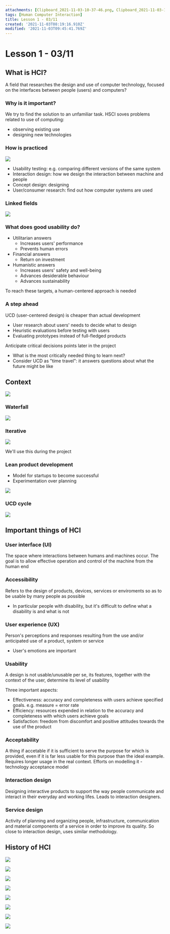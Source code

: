 ```yaml
---
attachments: [Clipboard_2021-11-03-10-37-46.png, Clipboard_2021-11-03-10-39-07.png, Clipboard_2021-11-03-11-07-31.png, Clipboard_2021-11-03-11-08-21.png, Clipboard_2021-11-03-11-09-18.png, Clipboard_2021-11-03-11-11-21.png, Clipboard_2021-11-03-11-12-37.png, Clipboard_2021-11-03-11-35-46.png, Clipboard_2021-11-03-11-36-42.png, Clipboard_2021-11-03-11-38-14.png, Clipboard_2021-11-03-11-39-04.png, Clipboard_2021-11-03-11-40-55.png, Clipboard_2021-11-03-11-41-55.png, Clipboard_2021-11-03-11-42-59.png, Clipboard_2021-11-03-11-43-37.png]
tags: [Human Computer Interaction]
title: Lesson 1 - 03/11
created: '2021-11-03T08:19:16.910Z'
modified: '2021-11-03T09:45:41.769Z'
---
```


# Lesson 1 - 03/11

## What is HCI?

A field that researches the design and use of computer technology, focused on the interfaces between people (users) and computers?

### Why is it important?

We try to find the solution to an unfamiliar task. HSCI soves problems related to use of computing:
- observing existing use
- designing new technologies

### How is practiced

![](@attachment/Clipboard_2021-11-03-10-37-46.png)

- Usability testing: e.g. comparing different versions of the same system
- Interaction design: how we design the interaction between machine and people
- Concept design: designing
- User/consumer research: find out how computer systems are used

### Linked fields

![](@attachment/Clipboard_2021-11-03-10-39-07.png)

### What does good usability do?

- Utilitarian answers
  - Increases users' performance
  - Prevents human errors
- Financial answers
  - Return on investment
- Humanistic answers
  - Increases users' safety and well-being
  - Advances desiderable behaviour
  - Advances sustainability

To reach these targets, a human-centered approach is needed

### A step ahead

UCD (user-centered design) is cheaper than actual development
  - User research about users' needs to decide what to design
  - Heuristic evaluations before testing with users
  - Evaluating prototypes instead of full-fledged products

Anticipate critical decisions points later in the project
  - What is the most critically needed thing to learn next?
  - Consider UCD as "time travel": it answers questions about what the future might be like

## Context

![](@attachment/Clipboard_2021-11-03-11-07-31.png)

### Waterfall

![](@attachment/Clipboard_2021-11-03-11-08-21.png)

### Iterative

![](@attachment/Clipboard_2021-11-03-11-09-18.png)

We'll use this during the project

### Lean product development

- Model for startups to become successful
- Experimentation over planning

![](@attachment/Clipboard_2021-11-03-11-11-21.png)

### UCD cycle

![](@attachment/Clipboard_2021-11-03-11-12-37.png)

## Important things of HCI

### User interface (UI)

The space where interactions between humans and machines occur. The goal is to allow effective operation and control of the machine from the human end

### Accessibility

Refers to the design of products, devices, services or enviroments so as to be usable by many people as possible
- In particular people with disability, but it's difficult to define what a disability is and what is not

### User experience (UX)

Person's perceptions and responses resulting from the use and/or anticipated use of a product, system or service
- User's emotions are important

### Usability

A design is not usable/unusable per se, its features, together with the context of the user, determine its level of usability

Three important aspects:
- Effectiveness: accuracy and completeness with users achieve specified goals. e.g. measure = error rate
- Efficiency: resources expended in relation to the accuracy and completeness with which users achieve goals
- Satisfaction: freedom from discomfort and positive attitudes towards the use of the product

### Acceptability

A thing if accetable if it is sufficient to serve the purpose for which is provided, even if it is far less usable for this purpose than the ideal example. Requires longer usage in the real context.
Efforts on modelling it - technology acceptance model

### Interaction design

Designing interactive products to support the way people communicate and interact in their everyday and working lifes. Leads to interaction designers.

### Service design

Activity of planning and organizing people, infrastructure, communication and material components of a service in order to improve its quality. So close to interaction design, uses similar methodology.

## History of HCI

![](@attachment/Clipboard_2021-11-03-11-35-46.png)

![](@attachment/Clipboard_2021-11-03-11-36-42.png)

![](@attachment/Clipboard_2021-11-03-11-38-14.png)

![](@attachment/Clipboard_2021-11-03-11-39-04.png)

![](@attachment/Clipboard_2021-11-03-11-40-55.png)

![](@attachment/Clipboard_2021-11-03-11-41-55.png)

![](@attachment/Clipboard_2021-11-03-11-42-59.png)

![](@attachment/Clipboard_2021-11-03-11-43-37.png)
